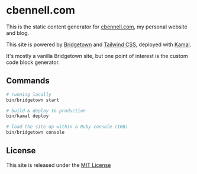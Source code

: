 # cbennell.com

This is the static content generator for [cbennell.com](https://cbennell.com), my personal website and blog.

This site is powered by [Bridgetown](https://www.bridgetownrb.com/) and [Tailwind CSS](https://tailwindcss.com/), deployed with [Kamal](https://kamal-deploy.org/).

It's mostly a vanilla Bridgetown site, but one point of interest is the custom code block generator.

## Commands

```sh
# running locally
bin/bridgetown start

# build & deploy to production
bin/kamal deploy

# load the site up within a Ruby console (IRB)
bin/bridgetown console
```

## License

This site is released under the [MIT License](https://github.com/christopher-b/cbennell.com/blob/main/LICENSE.txt)

